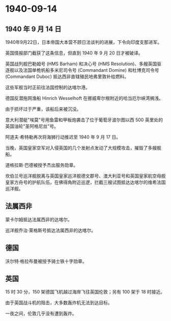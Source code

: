 # 1940-09-14

## 1940 年 9 月 14 日

1940年9月22日，日本帝国大本营不顾日法谈判的进展，下令向印度支那进军。

英国情报部门截获了这条信息，但直到 1940 年 9 月 20 日才被破译。

英国战列舰巴勒姆号 (HMS Barham) 和决心号 (HMS
Resolution)、多艘英国驱逐舰以及法国单桅帆船多米尼司令号 (Commandant
Domine) 和杜博克司令号 (Commandant Duboc)
抵达西非直辖殖民地弗里敦补给燃料。

这些军舰当时正前往法国控制的达喀尔港。

德国反潜拖网渔船 Hinrich Wesselhoft 在挪威卑尔根附近的哈当厄尔峡湾搁浅。

由于损坏过于严重，该船后来被沉没。

意大利潜艇"埃莫"号用鱼雷和甲板炮袭击了位于葡萄牙波尔图以西 500
英里处的英国油轮"圣阿格尼丝"号。

阿道夫·希特勒再次将海狮行动推迟至 1940 年 9 月 17 日。

当晚，英国皇家空军对入侵英国的几个发射点发动了大规模攻击，摧毁了多艘舰船。

道格拉斯·巴德被授予杰出服务勋章。

坎伯兰号巡洋舰脱离与英国皇家巡洋舰德文郡号、澳大利亚号和英国皇家航空母舰皇家方舟号的护航队伍，在佛得角附近巡逻，拦截三艘试图抵达达喀尔的维希法国巡洋舰。

## 法属西非

蒙卡尔姆抵达法属西非的达喀尔。

巡洋舰乔治·莱格斯号抵达法属西非的达喀尔。

## 德国

沃尔特·格拉布曼被授予骑士铁十字勋章。

## 英国

15 时 30 分，150 架德国飞机越过海岸飞往英国伦敦；另有 100 架于 18
时接近。

由于英国战斗机的阻击，大多数轰炸机无法到达目标。

一夜之间，伦敦几乎没有遭到轰炸。

